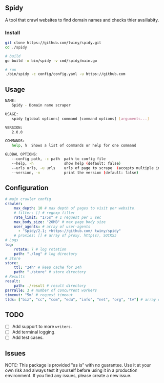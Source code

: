 ## Spidy
A tool that crawl websites to find domain names and checks thier availiabity.

### Install

```sh
git clone https://github.com/twiny/spidy.git
cd ./spidy

# build
go build -o bin/spidy -v cmd/spidy/main.go

# run
./bin/spidy -c config/config.yaml -u https://github.com
```

## Usage

```sh
NAME:
   Spidy - Domain name scraper

USAGE:
   spidy [global options] command [command options] [arguments...]

VERSION:
   2.0.0

COMMANDS:
   help, h  Shows a list of commands or help for one command

GLOBAL OPTIONS:
   --config path, -c path  path to config file
   --help, -h              show help (default: false)
   --urls urls, -u urls    urls of page to scrape  (accepts multiple inputs)
   --version, -v           print the version (default: false)
```

## Configuration

```yaml
# main crawler config
crawler:
    max_depth: 10 # max depth of pages to visit per website.
    # filter: [] # regexp filter
    rate_limit: "1/5s" # 1 request per 5 sec
    max_body_size: "20MB" # max page body size
    user_agents: # array of user-agents
      - "Spidy/2.1; +https://github.com/ twiny/spidy"
    # proxies: [] # array of proxy. http(s), SOCKS5
# Logs
log:
    rotate: 7 # log rotation
    path: "./log" # log directory
# Store
store:
    ttl: "24h" # keep cache for 24h 
    path: "./store" # store directory
# Results
result:
    path: ./result # result directory
parralle: 3 # number of concurrent workers 
timeout: "5m" # request timeout
tlds: ["biz", "cc", "com", "edu", "info", "net", "org", "tv"] # array of domain extension to check.
```


## TODO

- [ ] Add support to more `writers`.
- [ ] Add terminal logging.
- [ ] Add test cases.

## Issues

NOTE: This package is provided "as is" with no guarantee. Use it at your own risk and always test it yourself before using it in a production environment. If you find any issues, please create a new issue.